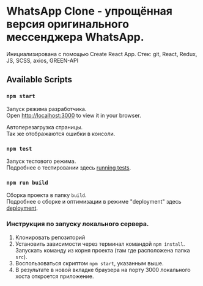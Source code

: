 # WhatsApp Clone - упрощённая версия оригинального мессенджера WhatsApp.
Инициализирована с помощью Create React App.
Стек: git, React, Redux, JS, SCSS, axios, GREEN-API

## Available Scripts

### `npm start`

Запуск режима разработчика.\
Open [http://localhost:3000](http://localhost:3000) to view it in your browser.

Автоперезагрузка страницы.\
Так же отображаются ошибки в консоли.

### `npm test`

Запуск тестового режима.\
Подробнее о тестировании здесь [running tests](https://facebook.github.io/create-react-app/docs/running-tests).

### `npm run build`

Сборка проекта в папку `build`.\
Подробнее о сборке и оптимизации в режиме "deployment" здесь [deployment](https://facebook.github.io/create-react-app/docs/deployment).

### Инструкция по запуску локального сервера.
1. Клонировать репозиторий
2. Установить зависимости через терминал командой `npm install`. Запускать команду из корня проекта (там где расположена папка `src`).
3. Воспользоваться скриптом `npm start`, указанным выше.
4. В результате в новой вкладке браузера на порту 3000 локального хоста откроется приложение.
